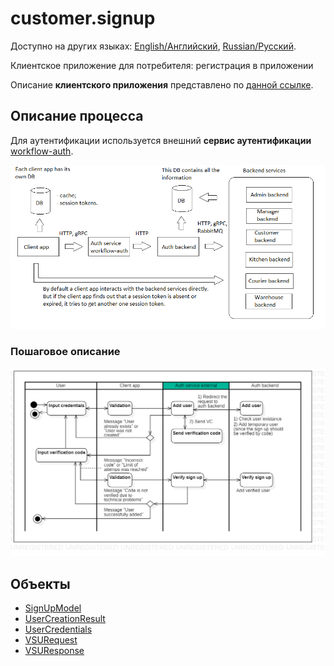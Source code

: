 # customer.signup

Доступно на других языках: [English/Английский](customer.signup.md), [Russian/Русский](customer.signup.ru.md). 

Клиентское приложение для потребителя: регистрация в приложении 

Описание **клиентского приложения** представлено по [данной ссылке](../customerclient.ru.md).

## Описание процесса

Для аутентификации используется внешний **сервис аутентификации** [workflow-auth](https://github.com/alexeysp11/workflow-auth).

![authentication](../../img/authentication.png)

### Пошаговое описание 

![flowchart-signup](https://github.com/alexeysp11/workflow-auth/raw/main/docs/img/flowchart-signup.png)

## Объекты

- [SignUpModel](https://github.com/alexeysp11/workflow-auth/blob/main/docs/models/NetworkParameters/SignUpModel.md)
- [UserCreationResult](https://github.com/alexeysp11/workflow-auth/blob/main/docs/models/NetworkParameters/UserCreationResult.md)
- [UserCredentials](https://github.com/alexeysp11/workflow-auth/blob/main/docs/models/NetworkParameters/UserCredentials.md)
- [VSURequest](https://github.com/alexeysp11/workflow-auth/blob/main/docs/models/NetworkParameters/VSURequest.md)
- [VSUResponse](https://github.com/alexeysp11/workflow-auth/blob/main/docs/models/NetworkParameters/VSUResponse.md)
